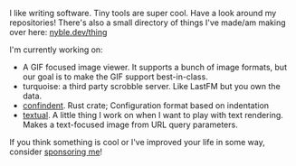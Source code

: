 I like writing software. Tiny tools are super cool. Have a look around my repositories! There's also a small directory of things I've made/am making over here: [nyble.dev/thing](https://nyble.dev/things.html)

I'm currently working on:  
- A GIF focused image viewer. It supports a bunch of image formats, but our goal is to make the GIF support best-in-class.
- turquoise: a third party scrobble server. Like LastFM but you own the data.
- [confindent](https://github.com/gennyble/confindent). Rust crate; Configuration format based on indentation
- [textual](https://github.com/gennyble/textual). A little thing I work on when I want to play with text rendering. Makes a text-focused image from URL query parameters.

If you think something is cool or I've improved your life in some way, consider [sponsoring me][sponsor]!

[sponsor]: https://github.com/sponsors/gennyble